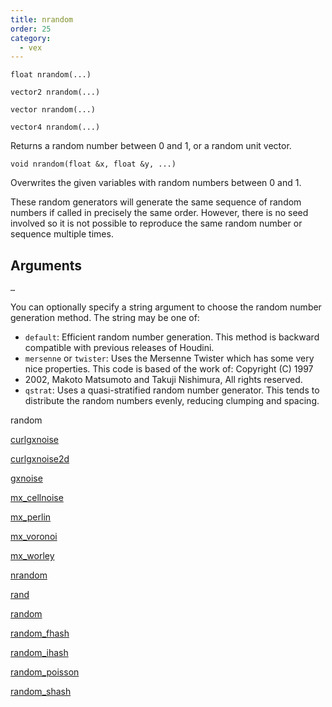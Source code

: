 ```yaml
---
title: nrandom
order: 25
category:
  - vex
---
```


`float nrandom(...)`

`vector2 nrandom(...)`

`vector nrandom(...)`

`vector4 nrandom(...)`

Returns a random number between 0 and 1, or a random unit vector.

`void nrandom(float &x, float &y, ...)`

Overwrites the given variables with random numbers between 0 and 1.

These random generators will generate the same sequence of random numbers if called in precisely the same order. However, there is no seed involved so it is not possible to reproduce the same random number or sequence multiple times.

## Arguments

`…`

You can optionally specify a string argument to choose the random number
generation method. The string may be one of:

- `default`: Efficient random number generation. This method is backward
  compatible with previous releases of Houdini.
- `mersenne` or `twister`: Uses the Mersenne Twister which has some very
  nice properties. This code is based of the work of: Copyright (C) 1997
- 2002, Makoto Matsumoto and Takuji Nishimura, All rights reserved.
- `qstrat`: Uses a quasi-stratified random number generator. This tends
  to distribute the random numbers evenly, reducing clumping and
  spacing.

random

[curlgxnoise](curlgxnoise.html)

[curlgxnoise2d](curlgxnoise2d.html)

[gxnoise](gxnoise.html)

[mx_cellnoise](mx_cellnoise.html)

[mx_perlin](mx_perlin.html)

[mx_voronoi](mx_voronoi.html)

[mx_worley](mx_worley.html)

[nrandom](nrandom.html)

[rand](rand.html)

[random](random.html)

[random_fhash](random_fhash.html)

[random_ihash](random_ihash.html)

[random_poisson](random_poisson.html)

[random_shash](random_shash.html)

